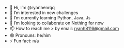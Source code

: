 - 👋 Hi, I’m @ryanhenrqq
- 👀 I’m interested in new challenges
- 🌱 I’m currently learning Python, Java, Js
- 💞️ I’m looking to collaborate on Nothing for now
- 📫 How to reach me > by email: ryanh8116@gmail.com
- 😄 Pronouns: he/him
- ⚡ Fun fact: n/a

<!---
ryanhenrqq/ryanhenrqq is a ✨ special ✨ repository because its `README.md` (this file) appears on your GitHub profile.
You can click the Preview link to take a look at your changes.
--->
